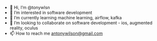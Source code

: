 - 👋 Hi, I’m @tonywlsn
- 👀 I’m interested in software development
- 🌱 I’m currently learning machine learning, airflow, kafka
- 💞️ I’m looking to collaborate on software development - ios, augmented reality, oculus
- 📫 How to reach me antonywilson@gmail.com

<!---
tonywlsn/tonywlsn is a ✨ special ✨ repository because its `README.md` (this file) appears on your GitHub profile.
You can click the Preview link to take a look at your changes.
--->

